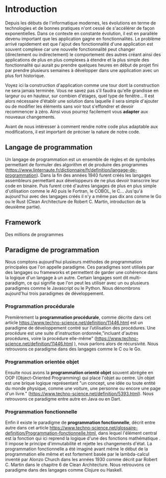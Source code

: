 # Introduction

Depuis les débuts de l'informatique modernes, les évolutions en terme de technologies et de bonnes pratiques n'ont cessé de s'accélérer de façon exponentielles. Dans ce contexte en constante évolution, il est en parallèle devenu important que les application gagne en fonctionnalités. Le problème arrivé rapidement est que l'ajout des fonctionnalité d'une application est souvent complexe car une nouvelle fonctionnalité peut changer (directement ou indirectement) le comportement des autres créant ainsi des applications de plus en plus complexes à étendre et la plus simple des fonctionnalité qui aurait pu prendre quelques heures en début de projet fini par prendre plusieurs semaines à développer dans une application avec un plus fort historique. 

Voyez ici la construction d'application comme une tour dont la construction ne sera jamais terminée. Vous ne savez pas s'il faudra qu'elle grandisse en largeur ou en hauteur, sur combien d'étages, quel type de fenêtre... Il est alors nécessaire d'établir une solution dans laquelle il sera simple d'ajouter ou de modifier les éléments sans voir tout s'effondrer et devoir recommencer à zéro. Ainsi vous pourrez facilement vous **adapter** aux nouveaux changements.

Avant de nous intéresser à comment rendre notre code plus adaptable aux modifications, il est important de préciser la nature de notre code.

## Langage de programmation
Un langage de programmation est un ensemble de règles et de symboles permettant de formuler des algorithm et de produire des programmes (https://www.linternaute.fr/dictionnaire/fr/definition/langage-de-programmation). Dans la fin des années 1940 furent créés les langages assembleurs permettant aux développeurs de ne plus devoir transcrire leur code en binaire. Puis furent créé d'autres langages de plus en plus simple d'utilisation comme le A0 puis le Fortran, le COBOL, le C... Jus'qu'à aujourd'hui avec des langages créés il n'y a même pas dix ans comme le Go ou le Rust (Clean Architecture de Robert C. Martin, introduction de la deuxième partie).

## Framework
Des millions de programmes 

## Paradigme de programmation
Nous comptons aujourd'hui plusieurs méthodes de programmation principales que l'on appelle paradigme. Ces paradigmes sont utilisés par des langages ou frameworks et permettent de garder une cohérence dans la logique d'un langage à un autre. Certain langages sont dit multi-paradigm, ce qui signifie que l'on peut les utiliser avec un ou plusieurs paradigmes comme le Javascript ou le Python. Nous dénombrons aujourd'hui trois paradigmes de développement. 

### Programmation procédurale

Premièrement la **programmation procédurale**, comme décrite dans cet article https://www.techno-science.net/definition/11446.html est un paradigme de développement contré sur l’utilisation des procédures. Une procédure est une suite d'instruction ordonnée,"incluant d'autres procédures, voire la procédure elle-même" (https://www.techno-science.net/definition/11446.html ), nous parlons alors de récursivité. Nous retrouvons ce paradigme dans des langages comme le C ou le Go.

### Programmation orientée objet

Ensuite nous avons la **programmation orienté objet** souvent abrégée en OOP (Object-Oriented Programming) qui place l'objet au centre. Un objet est une brique logique représentant "un concept, une idée ou toute entité du monde physique, comme une voiture, une personne ou encore une page d'un livre." (https://www.techno-science.net/definition/5393.html). Nous retrouvons ce paradigme entre autre en Java ou en Dart.

### Programmation fonctionnelle

Enfin il existe le paradigme de **programmation fonctionnelle**, décrit entre autre dans cet article https://www.techno-science.net/glossaire-definition/Programmation-fonctionnelle.html, dans lequel l'élément central est la fonction qui ici reprend la logique d'une des fonctions mathématique . Il impose le principe d'immutabilité et rejette les changements d'état. La programmation fonctionnelle a été imaginé avant même le début de la programmation elle même et est fortement basée par le lambda-calcul inventé par Alonzo Church dans les années 1930 comme décrit par Robert C. Martin dans le chapitre 6 de Clean Architecture. Nous retrouvons ce paradigme dans des langages comme Clojure ou Haskell.



